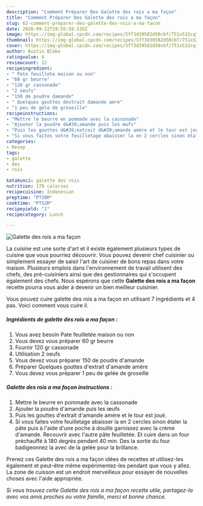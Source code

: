 ```yaml
---
description: "Comment Préparer Des Galette des rois a ma façon"
title: "Comment Préparer Des Galette des rois a ma façon"
slug: 62-comment-preparer-des-galette-des-rois-a-ma-facon
date: 2020-09-22T19:55:59.535Z
image: https://img-global.cpcdn.com/recipes/5ff3d39582d50cbf/751x532cq70/galette-des-rois-a-ma-facon-photo-principale-de-la-recette.jpg
thumbnail: https://img-global.cpcdn.com/recipes/5ff3d39582d50cbf/751x532cq70/galette-des-rois-a-ma-facon-photo-principale-de-la-recette.jpg
cover: https://img-global.cpcdn.com/recipes/5ff3d39582d50cbf/751x532cq70/galette-des-rois-a-ma-facon-photo-principale-de-la-recette.jpg
author: Austin Blake
ratingvalue: 4
reviewcount: 12
recipeingredient:
- " Pate feuillete maison ou non"
- "60 gr beurre"
- "120 gr cassonade"
- "2 oeufs"
- "150 de poudre damande"
- " Quelques gouttes dextrait damande amre"
- "1 peu de gele de groseille"
recipeinstructions:
- "Mettre le beurre en pommade avec la cassonade"
- "Ajouter la poudre d&#39;amande puis les œufs"
- "Puis les gouttes d&#39;extrait d&#39;amande amère et le tour est joué."
- "Si vous faites votre feuilletage abaisser la en 2 cercles sinon étaler la pâte puis à l&#39;aide d&#39;une poche à douille garnissez avec la crème d&#39;amande. Recouvrir avec l&#39;autre pâte feuilletée. Et cuire dans un four préchauffé à 180 degrés pendant 40 min. Des la sortie du four badigeonnez la avec de la gelée pour la brillance."
categories:
- Resep
tags:
- galette
- des
- rois

katakunci: galette des rois 
nutrition: 179 calories
recipecuisine: Indonesian
preptime: "PT38M"
cooktime: "PT52M"
recipeyield: "1"
recipecategory: Lunch

---
```



![Galette des rois a ma façon](https://img-global.cpcdn.com/recipes/5ff3d39582d50cbf/751x532cq70/galette-des-rois-a-ma-facon-photo-principale-de-la-recette.jpg)

La cuisine est une sorte d'art et il existe également plusieurs types de cuisine que vous pourriez découvrir. Vous pouvez devenir chef cuisinier ou simplement essayer de saisir l'art de cuisiner de bons repas dans votre maison. Plusieurs emplois dans l'environnement de travail utilisent des chefs, des pré-cuisiniers ainsi que des gestionnaires qui s'occupent également des chefs. Nous espérons que cette <strong> Galette des rois a ma façon </strong> recette pourra vous aider à devenir un bien meilleur cuisinier.

<!--inarticleads1-->

Vous pouvez cuire galette des rois a ma façon en utilisant 7 Ingrédients et 4 pas. Voici comment vous cuire il.

##### Ingrédients de galette des rois a ma façon :

1. Vous avez besoin  Pate feuilletée maison ou non
1. Vous devez vous préparer 60 gr beurre
1. Fournir 120 gr cassonade
1. Utilisation 2 oeufs
1. Vous devez vous préparer 150 de poudre d&#39;amande
1. Préparer  Quelques gouttes d&#39;extrait d&#39;amande amère
1. Vous devez vous préparer 1 peu de gelée de groseille




<!--inarticleads2-->

##### Galette des rois a ma façon instructions :

1. Mettre le beurre en pommade avec la cassonade
1. Ajouter la poudre d&#39;amande puis les œufs
1. Puis les gouttes d&#39;extrait d&#39;amande amère et le tour est joué.
1. Si vous faites votre feuilletage abaisser la en 2 cercles sinon étaler la pâte puis à l&#39;aide d&#39;une poche à douille garnissez avec la crème d&#39;amande. Recouvrir avec l&#39;autre pâte feuilletée. Et cuire dans un four préchauffé à 180 degrés pendant 40 min. Des la sortie du four badigeonnez la avec de la gelée pour la brillance.




<!--inarticleads1-->

<p>
Prenez ces Galette des rois a ma façon idées de recettes et utilisez-les également et peut-être même expérimentez-les pendant que vous y allez. La zone de cuisson est un endroit merveilleux pour essayer de nouvelles choses avec l'aide appropriée.
</p>

<p>
<i>Si vous trouvez cette Galette des rois a ma façon recette utile, partagez-la avec vos amis proches ou votre famille, merci et bonne chance.</i>
</p>

